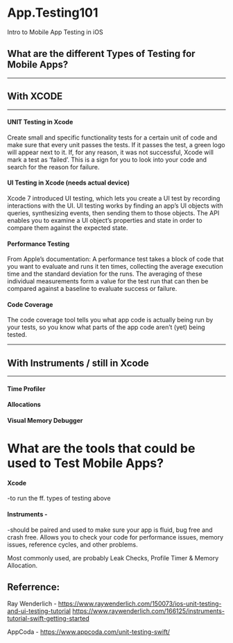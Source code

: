 # App.Testing101
Intro to Mobile App Testing in iOS

## What are the different Types of Testing for Mobile Apps?

-----

## With XCODE

---------

#### UNIT Testing in Xcode
Create small and specific functionality tests for a certain unit of code and make sure that every unit passes the tests. If it passes the test, a green logo will appear next to it. If, for any reason, it was not successful, Xcode will mark a test as ‘failed’. This is a sign for you to look into your code and search for the reason for failure.

#### UI Testing in Xcode (needs actual device)
Xcode 7 introduced UI testing, which lets you create a UI test by recording interactions with the UI. UI testing works by finding an app’s UI objects with queries, synthesizing events, then sending them to those objects. The API enables you to examine a UI object’s properties and state in order to compare them against the expected state.

#### Performance Testing
From Apple’s documentation: A performance test takes a block of code that you want to evaluate and runs it ten times, collecting the average execution time and the standard deviation for the runs. The averaging of these individual measurements form a value for the test run that can then be compared against a baseline to evaluate success or failure.

#### Code Coverage
The code coverage tool tells you what app code is actually being run by your tests, so you know what parts of the app code aren’t (yet) being tested.

---------

## With Instruments / still in Xcode

---------

#### Time Profiler


#### Allocations


#### Visual Memory Debugger




# What are the tools that could be used to Test Mobile Apps?

#### Xcode
-to run the ff. types of testing above

#### Instruments - 
-should be paired and used to make sure your app is fluid, bug free and crash free.
Allows you to check your code for performance issues, memory issues, reference cycles, and other problems.

Most commonly used, are probably Leak Checks, Profile Timer & Memory Allocation.



## Referrence: 
Ray Wenderlich - 
https://www.raywenderlich.com/150073/ios-unit-testing-and-ui-testing-tutorial
https://www.raywenderlich.com/166125/instruments-tutorial-swift-getting-started

AppCoda -
https://www.appcoda.com/unit-testing-swift/
